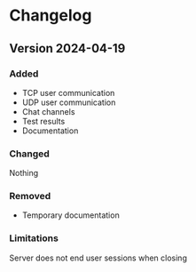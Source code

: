 # Changelog
## Version 2024-04-19

### Added
* TCP user communication
* UDP user communication
* Chat channels
* Test results
* Documentation

### Changed

Nothing

### Removed

* Temporary documentation

### Limitations

Server does not end user sessions when closing
